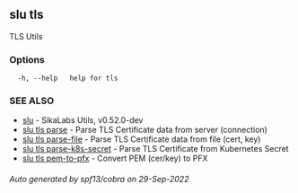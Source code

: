 ## slu tls

TLS Utils

### Options

```
  -h, --help   help for tls
```

### SEE ALSO

* [slu](slu.md)	 - SikaLabs Utils, v0.52.0-dev
* [slu tls parse](slu_tls_parse.md)	 - Parse TLS Certificate data from server (connection)
* [slu tls parse-file](slu_tls_parse-file.md)	 - Parse TLS Certificate data from file (cert, key)
* [slu tls parse-k8s-secret](slu_tls_parse-k8s-secret.md)	 - Parse TLS Certificate from Kubernetes Secret
* [slu tls pem-to-pfx](slu_tls_pem-to-pfx.md)	 - Convert PEM (cer/key) to PFX

###### Auto generated by spf13/cobra on 29-Sep-2022
